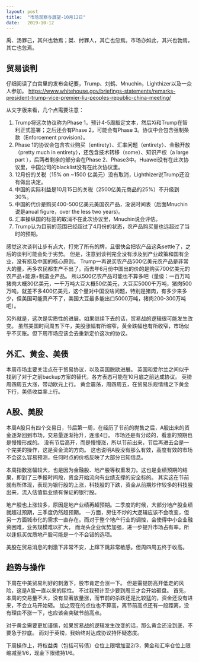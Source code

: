 ```yaml
---
layout: post
title:  "市场观察与展望-10月12日"
date:   2019-10-12
---
```


禹、汤罪己，其兴也勃焉；桀、纣罪人，其亡也忽焉。市场亦如此，其兴也勃焉，其亡也忽焉。

## 贸易谈判
仔细阅读了白宫里的发布会纪要，Trump、刘鹤、Mnuchin，Lighthizer以及一众人参加。
https://www.whitehouse.gov/briefings-statements/remarks-president-trump-vice-premier-liu-peoples-republic-china-meeting/

从文字版来看，几个点需要注意：
1. Trump将这次协议称为Phase 1，预计4-5周敲定文本，然后Xi和Trump在智利正式签署；之后还会有Phase 2，可能会有Phase 3。协议中会包含强制条款（Enforcement provision）。
2. Phase 1的协议会包含农业购买（entirety）、汇率问题（entirety）、金融开放（pretty much in entirety），还包含技术转移（some）、知识产权（a large part ），后两者剩余的部分会在Phase 2、Phase3中。Huawei没有在此次协议里，中国公司的blacklist没有在此次协议里。
3. 12月份的关税（15% on ~1500 亿美元）没有取消，Lighthizer说Trump还没有做出决定。
4. 中国的实际利益是10月15日的关税（2500亿美元商品的25%）不升级到30%。
5. 中国的代价是购买400-500亿美元美国农产品，没说时间表（后面Mnuchin说是anual figure，over the less two years)。
6. 汇率操纵国的标签的取消不在此次协议里，Mnuchin说会评估。
7. Trump认为目前的范围已经超过了4月份的状态，农产品购买量也远超过了当时的预期。

感觉这次谈判让步有点大，打完了所有的牌，且很快会把农产品这条settle了，之后的谈判可能会处于劣势。
但是，注意到谈判完全没有涉及到产业政策和国有企业，没有损及中国的核心原则。
Trump一再说买农产品500亿美元农产品是非常大的量，再多农民都生产不出了。而去年6月份中国出的价的是购买700亿美元的农产品+能源+制造业产品。
所以500亿农产品可能也不算多吧（量级：一百万吨猪肉大概30亿美元，一千万吨大豆大概50亿美元，大豆买5000千万吨，猪肉500万吨，就差不多400亿美元，这个量对中国没啥问题，特别是猪肉，有多少来多少，但美国可能真产不了，美国大豆最多能出口5000万吨，猪肉200-300万吨吧）。

另外就是，这次是实质性的进展。如果继续下去的话，贸易战的逻辑很可能发生改变。
虽然美国时间周五下午，美股涨幅有所缩窄，黄金跌幅也有所收窄，市场似乎不买账。但下周市场应该会去重新定价这次的协议。

## 外汇、黄金、美债
本周市场主要关注点在于贸易协议，以及英国脱欧进展。
英国和爱尔兰之间似乎找到了对于之前backup方案的替代，各方表态可能在10月底之前达成协议。
英镑周四周五大涨，带动欧元上行。
黄金震荡，周四周五，在贸易乐观情绪之下黄金下行，美债收益率上行。

## A股、美股
本周A股只有四个交易日，节后第一周，在经历了节前的抛售之后，A股出来的资金逐渐回到市场，交易量逐渐抬升，连涨4日。
市场还是有分歧的，看涨的预期也是慢慢形成的。
没有节后高开，而是慢慢涨，所以节前出来，节后再进去会是一个完美的操作，这是资金流的方向。
这也说明A股没有那么有效，高度有效的市场不会这么容易预测，任何时点的价格反映了大部分已知信息。

本周指数涨幅较大，也是因为金融股、地产股等权重发力。这也是业绩预期的结果，即到了三季报时间段，资金开始流向有业绩支撑的安全标的。
其实这在节前就有所体现，表现为银行股的上涨，科技股的下跌，资金从前期炒作较多的科技股出来，流入估值低业绩有保证的银行股。

地产股也上涨较多，原因是地产业绩再超预期。二季度的时候，大部分地产股业绩就超过预期，三季度仍然超预期。
一方面，房住不炒的大逻辑应该不会改变，但另一方面城市化的需求一直存在。而对于整个地产行业的调控，会使得中小企业融资困难，业务规模难以扩大，
而龙头企业优势加强，进一步提升市场占有率。所以逢低买优质地产股可能是一个不会错的选项。

美股在贸易消息的刺激下非常不安，上蹿下跳非常敏感。但周四周五终于收高。

## 趋势与操作
下周在中美贸易利好的刺激下，股市肯定会涨一下。
但是需提防高开低走的风险，这是A股一直以来的尿性。
不过我预计至少要到周三才会开始砸盘。
首先，本周的交易量不大，没有显著放量涨，而节前的杀跌还是比较猛的，资金还没有进来，不会立马开始砸。
加之现在的点位也不算高，离节前高点还有一段距离，没有理由不涨一下，也应该会突破节前高点。

对于黄金需要更加谨慎，如果贸易战的逻辑发生改变的话，那么黄金还没到底，不要急于抄底。
而对于英镑，我始终对达成协议持怀疑态度。

下周操作上，将权益类（包括可转债）仓位上限增加至2/3，黄金和汇率仓位上限缩减至1/6，现金下限维持1/6。
